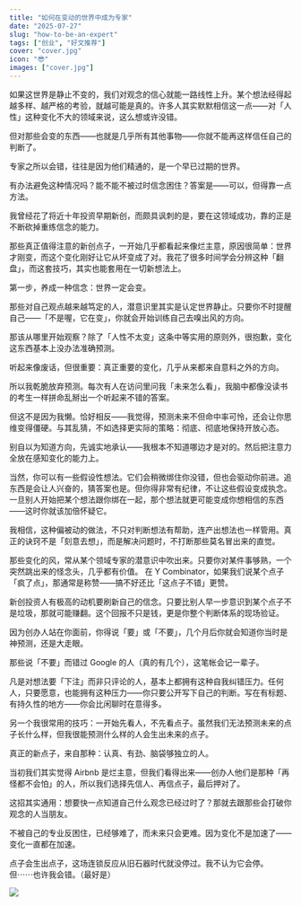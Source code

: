 ```yaml
---
title: "如何在变动的世界中成为专家"
date: "2025-07-27"
slug: "how-to-be-an-expert"
tags: ["创业", "好文推荐"]
cover: "cover.jpg"
icon: "😎"
images: ["cover.jpg"]
---
```

如果这世界是静止不变的，我们对观念的信心就能一路线性上升。某个想法经得起越多样、越严格的考验，就越可能是真的。许多人其实默默相信这一点——对「人性」这种变化不大的领域来说，这么想或许没错。



但对那些会变的东西——也就是几乎所有其他事物——你就不能再这样信任自己的判断了。



专家之所以会错，往往是因为他们精通的，是一个早已过期的世界。



有办法避免这种情况吗？能不能不被过时信念困住？答案是——可以，但得靠一点方法。



我曾经花了将近十年投资早期新创，而颇具讽刺的是，要在这领域成功，靠的正是不断砍掉重练信念的能力。



那些真正值得注意的新创点子，一开始几乎都看起来像烂主意，原因很简单：世界才刚变，而这个变化刚好让它从坏变成了对。我花了很多时间学会分辨这种「翻盘」，而这套技巧，其实也能套用在一切新想法上。



第一步，养成一种信念：世界一定会变。



那些对自己观点越来越笃定的人，潜意识里其实是认定世界静止。只要你不时提醒自己——「不是喔，它在变」，你就会开始训练自己去嗅出风的方向。



那该从哪里开始观察？除了「人性不太变」这条中等实用的原则外，很抱歉，变化这东西基本上没办法准确预测。



听起来像废话，但很重要：真正重要的变化，几乎从来都来自意料之外的方向。



所以我乾脆放弃预测。每次有人在访问里问我「未来怎么看」，我脑中都像没读书的考生一样拼命乱掰出一个听起来不错的答案。



但这不是因为我懒。恰好相反——我觉得，预测未来不但命中率可怜，还会让你思维变得僵硬。与其乱猜，不如选择更实际的策略：彻底、彻底地保持开放心态。



别自以为知道方向，先诚实地承认——我根本不知道哪边才是对的。然后把注意力全放在感知变化的能力上。



当然，你可以有一些假设性想法。它们会稍微绑住你没错，但也会驱动你前进。追东西是会让人兴奋的，猜答案也是。但你得非常有纪律，不让这些假设变成执念。
一旦别人开始把某个想法跟你绑在一起，那个想法就更可能变成你想相信的东西——这时你就该加倍怀疑它。



我相信，这种偏被动的做法，不只对判断想法有帮助，连产出想法也一样管用。真正的诀窍不是「刻意去想」，而是解决问题时，不打断那些莫名冒出来的直觉。



那些变化的风，常从某个领域专家的潜意识中吹出来。只要你对某件事够熟，一个突然跳出来的怪念头，几乎都有价值。
在 Y Combinator，如果我们说某个点子「疯了点」，那通常是称赞——搞不好还比「这点子不错」更赞。



新创投资人有极高的动机要刷新自己的信念。只要比别人早一步意识到某个点子不是垃圾，那就可能赚翻。这个回报不只是钱，更是你整个判断体系的现场验证。



因为创办人站在你面前，你得说「要」或「不要」，几个月后你就会知道你当时是神预测，还是大走眼。



那些说「不要」而错过 Google 的人（真的有几个），这笔帐会记一辈子。



凡是对想法要「下注」而非只评论的人，基本上都拥有这种自我纠错压力。任何人，只要愿意，也能拥有这种压力——你只要公开写下自己的判断。写在有标题、有持久性的地方——你会比闲聊时在意得多。



另一个我很常用的技巧：一开始先看人，不先看点子。虽然我们无法预测未来的点子长什么样，但我很能预测什么样的人会生出未来的点子。



真正的新点子，来自那种：认真、有劲、脑袋够独立的人。



当初我们其实觉得 Airbnb 是烂主意，但我们看得出来——创办人他们是那种「再怪都不会怕」的人，所以我们选择先信人、再信点子，最后押对了。



这招其实通用：想要快一点知道自己什么观念已经过时了？那就去跟那些会打破你观念的人当朋友。



不被自己的专业反困住，已经够难了，而未来只会更难。因为变化不是加速了——变化一直都在加速。



点子会生出点子，这场连锁反应从旧石器时代就没停过。我不认为它会停。
但⋯⋯也许我会错。（最好是）




![](https://prod-files-secure.s3.us-west-2.amazonaws.com/112d0858-5090-4d34-a606-b75eb8d65fd2/46476355-9cf3-4e99-9b7a-3531bc426380/1000202064.png?X-Amz-Algorithm=AWS4-HMAC-SHA256&X-Amz-Content-Sha256=UNSIGNED-PAYLOAD&X-Amz-Credential=ASIAZI2LB466R4IMZIND%2F20250817%2Fus-west-2%2Fs3%2Faws4_request&X-Amz-Date=20250817T011145Z&X-Amz-Expires=3600&X-Amz-Security-Token=IQoJb3JpZ2luX2VjEDgaCXVzLXdlc3QtMiJGMEQCIGq7adk6DvUniBz4zup97GVc6S41xovAUJbe6JYP45QGAiAb2HvCErDaOTxOG7wdXQLAkXbTFRB7zaFuBiTHJvVtTyqIBAiB%2F%2F%2F%2F%2F%2F%2F%2F%2F%2F8BEAAaDDYzNzQyMzE4MzgwNSIMba116wyjZPE%2BzisgKtwDRMM0NWUqCYpHmOfSAXId8wJfTsCdROgWcK1oCFytWd80%2FCoHNNwlt4DVaMWLUCDsMVhKSyKmzTCyXvtG%2FBUAv0RZZnuswPbcT3pOaqQFwymFq0UTpVxlxwiIuXikyUoNFjYmgRK9Q5V843U3xvGH9MYnKIFEPxjXxcpPMn0L4DaCcnrZLvNJPefQSHxgpwESGkK7SEZdXBfa0NMfvhi3OeONoJBMN1rALlkrxoTjg%2F76b1E%2BCPpXr0py3hMNvzw4MpUVwmiiWpEWNg1DDpkHQD5KhtZbAEY4UMWrfCdknWgFLdvBCa%2B0f8AGdgcAhFoNL%2Fj%2BjOxGQW3MW72cW%2FPw06SLGWiticsZVSH5y6XN21c0QhBQIMoytINdJSa6Dj39sWiJGCmlDCKdPr6X2oQNHWpS9V0byfQfWMh7432a0PD2AVZhkUguYWfI%2BAHs3lkn%2F8FIYksqLsyBdE%2B5eBn4N%2Bbm%2FXIjJJQSDwjaLfaPTcVUlFDFCa%2BPsl5%2BCXjs%2FMoyHfPJuaii06HkAuPLyAvBnIlqXaru4LLLGcWPFlcYAzWEA%2BmolBeXXj3zpczutWoM0ElLVtdw7mJjZX%2BiMJvKZGtJJ1LZAb%2BZOSAIJoo4UKesc%2BfiTwdry6HtvmYwnbOExQY6pgG92sqwcF%2FXkEyaeMxU%2FeoZhxNeGFMGSD7ym69PBxkvz69MITLWagZQmzFiGf4S4Q3QThZQjOUDmDilMPXWSDii8I80sG3SnMWKKDxo0bJUChEfg0XreFTPGMmrJPb9sdag8uMnpZl7hBF1fGdhmXeuZtd7KdiakQkBeA05VGWnYbSneEBFlGAGcFkQIscSyQZpLXNNzFn9Tja91dBvg5klgnImtlk7&X-Amz-Signature=926c92100a558153e44f56229f434a23aaea4dcd65b8a0e6a540b93b6e026732&X-Amz-SignedHeaders=host&x-amz-checksum-mode=ENABLED&x-id=GetObject)

